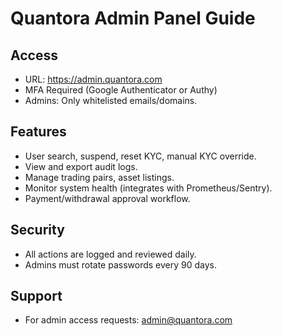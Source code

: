 # Quantora Admin Panel Guide

## Access
- URL: https://admin.quantora.com
- MFA Required (Google Authenticator or Authy)
- Admins: Only whitelisted emails/domains.

## Features
- User search, suspend, reset KYC, manual KYC override.
- View and export audit logs.
- Manage trading pairs, asset listings.
- Monitor system health (integrates with Prometheus/Sentry).
- Payment/withdrawal approval workflow.

## Security
- All actions are logged and reviewed daily.
- Admins must rotate passwords every 90 days.

## Support
- For admin access requests: admin@quantora.com